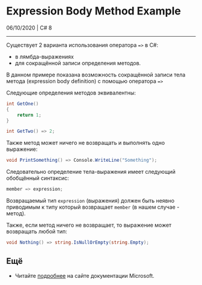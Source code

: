# Expression Body Method Example
06/10/2020 | C# 8
___
Существует 2 варианта использования оператора `=>` в C#:
- в лямбда-выражениях
- для сокращённой записи определения методов.

В данном примере показана возможность сокращённой записи тела метода (expression body definition) с помощью оператора `=>`

Следующие определения методов эквивалентны:
```csharp
int GetOne()
{
    return 1;
}

int GetTwo() => 2;
```

Также метод может ничего не возвращать и выполнять одно выражение:
```csharp
void PrintSomething() => Console.WriteLine("Something");
```

Следовательно определение тела-выражения имеет следующий обобщённый синтаксис:
```csharp
member => expression;
```

Возвращаемый тип `expression` (выражения) должен быть неявно приводимым к типу который возвращает `member` (в нашем случае - метод).

Также, если метод ничего не возвращает, то выражение может возвращать любой тип:
```csharp
void Nothing() => string.IsNullOrEmpty(string.Empty);
```

## Ещё
- Читайте [подробнее](https://docs.microsoft.com/en-us/dotnet/csharp/language-reference/operators/lambda-operator#expression-body-definition) на сайте документации Microsoft.
